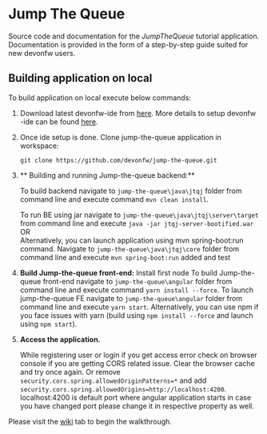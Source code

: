 # Jump The Queue

Source code and documentation for the _JumpTheQueue_ tutorial application.  
Documentation is provided in the form of a step-by-step guide suited for new devonfw users.

## **Building application on local**

To build application on local execute below commands:

1. Download latest devonfw-ide from [here](https://repository.sonatype.org/service/local/artifact/maven/redirect?r=central-proxy&g=com.devonfw.tools.ide&a=devonfw-ide-scripts&v=LATEST&p=tar.gz). More details to setup devonfw -ide can be found [here](https://devonfw.com/website/pages/docs/setup.asciidoc.html).

2. Once ide setup is done. Clone jump-the-queue application in workspace:
   
      `git clone https://github.com/devonfw/jump-the-queue.git`
      
3. ** Building and running Jump-the-queue backend:**

    To build backend navigate to `jump-the-queue\java\jtqj` folder from command line and execute command `mvn clean install`.
    
    To run BE using jar navigate to `jump-the-queue\java\jtqj\server\target` from command line and execute `java -jar jtqj-server-bootified.war` <br/>
    OR</br>
    Alternatively, you can launch application using mvn spring-boot:run command. Navigate to `jump-the-queue\java\jtqj\core` folder from command line and execute `mvn spring-boot:run`
 added and test    
4.  **Build Jump-the-queue front-end:**
    Install first node
    To build Jump-the-queue front-end navigate to `jump-the-queue\angular` folder from command line and execute command `yarn install --force`.
    To launch jump-the-queue FE navigate to `jump-the-queue\angular` folder from command line and execute `yarn start`.
	Alternatively, you can use npm if you face issues with yarn (build using `npm install --force` and launch using `npm start`).
    
5.  **Access the application.**

    While registering user or login if you get access error check on browser console if you are getting CORS related issue. Clear the browser cache and try once again. Or    remove `security.cors.spring.allowedOriginPatterns=*` and add `security.cors.spring.allowedOrigins=http://localhost:4200`. localhost:4200 is default port where angular application starts in case you have changed port please change it in respective property as well.
    

Please visit the [wiki](https://github.com/devonfw/devonfw-tutorial-sources/wiki) tab to begin the walkthrough.

